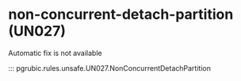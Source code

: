 # non-concurrent-detach-partition (UN027)

Automatic fix is not available

::: pgrubic.rules.unsafe.UN027.NonConcurrentDetachPartition
